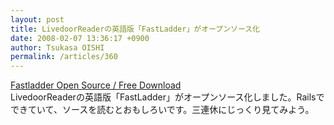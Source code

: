```yaml
---
layout: post
title: LivedoorReaderの英語版「FastLadder」がオープンソース化
date: 2008-02-07 13:36:17 +0900
author: Tsukasa OISHI
permalink: /articles/360
---
```



[Fastladder Open Source / Free Download](http://fastladder.org/ja/index.html)  
LivedoorReaderの英語版「FastLadder」がオープンソース化しました。Railsでできていて、ソースを読むとおもしろいです。三連休にじっくり見てみよう。  

